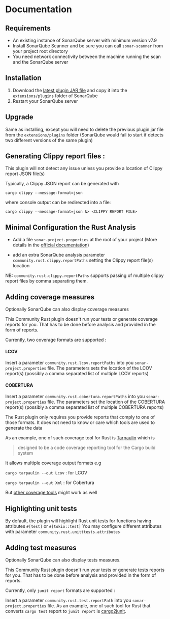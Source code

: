 # Documentation
## Requirements

- An existing instance of SonarQube server with minimum version v7.9
- Install SonarQube Scanner and be sure you can call `sonar-scanner` from your project root directory 
- You need network connectivity between the machine running the scan and the SonarQube server 

## Installation

1. Download the [latest plugin JAR file](https://github.com/elegoff/sonar-rust/releases) and copy it into the `extensions/plugins` folder of SonarQube
2. Restart your SonarQube server

## Upgrade 

Same as installing, except you will need to delete the previous plugin jar file from the `extensions/plugins` folder
(SonarQube would fail to start if detects two different versions of the same plugin)


## Generating Clippy report files :

This plugin will not detect any issue unless you provide a location of Clippy report JSON file(s)

Typically, a Clippy JSON report can be generated with

`cargo clippy --message-format=json`

where console output can be redirected into a file:

`cargo clippy --message-format=json &> <CLIPPY REPORT FILE>`

## Minimal Configuration the Rust Analysis 

- Add a file `sonar-project.properties` at the root of your project (More details in the [official documentation](https://docs.sonarqube.org/8.9/analysis/scan/sonarscanner/#header-1))

- add an extra SonarQube analysis parameter `community.rust.clippy.reportPaths` setting the Clippy report file(s) location

NB: `community.rust.clippy.reportPaths` supports passing of multiple clippy report files by comma separating them.

## Adding coverage measures 

Optionally SonarQube can also display coverage measures

This Community Rust plugin doesn't run your tests or generate coverage reports for you. That has to be done before analysis and provided in the form of reports.

Currently, two coverage formats are supported :

#### LCOV

Insert a parameter `community.rust.lcov.reportPaths` into you `sonar-project.properties` file.
The parameters sets the location of the LCOV report(s) (possibly a comma separated list of multiple LCOV reports)

#### COBERTURA

Insert a parameter `community.rust.cobertura.reportPaths` into you `sonar-project.properties` file.
The parameters set the location of the COBERTURA report(s) (possibly a comma separated list of multiple COBERTURA reports)

The Rust plugin only requires you provide reports that comply to one of those formats. It does not need to know or care which tools are used to generate the data

As an example, one of such coverage tool for Rust is [Tarpaulin](https://docs.rs/crate/cargo-tarpaulin/) which is 
>designed to be a code coverage reporting tool for the Cargo build system

It allows multiple coverage output formats 
e.g

`cargo tarpaulin --out Lcov` : for LCOV

`cargo tarpaulin --out Xml` : for Cobertura

But [other coverage tools](https://vladfilippov.com/blog/rust-code-coverage-tools/) might work as well

## Highlighting unit tests
By default, the plugin will highlight Rust unit tests for functions having attributes `#[test]` or `#[tokio::test]`
You may configure different attributes with parameter `community.rust.unitttests.attributes`


## Adding test measures

Optionally SonarQube can also display tests measures.

This Community Rust plugin doesn't run your tests or generate tests reports for you. That has to be done before analysis 
and provided in the form of reports.

Currently, only `junit report` formats are supported :

Insert a parameter `community.rust.test.reportPath` into you `sonar-project.properties` file. 
As an example, one of such tool for Rust that converts `cargo test` report to `junit report` is [cargo2junit](https://crates.io/crates/cargo2junit).

